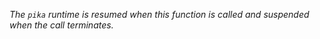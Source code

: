 
_The `pika` runtime is resumed when this function is called and suspended when the call terminates._

